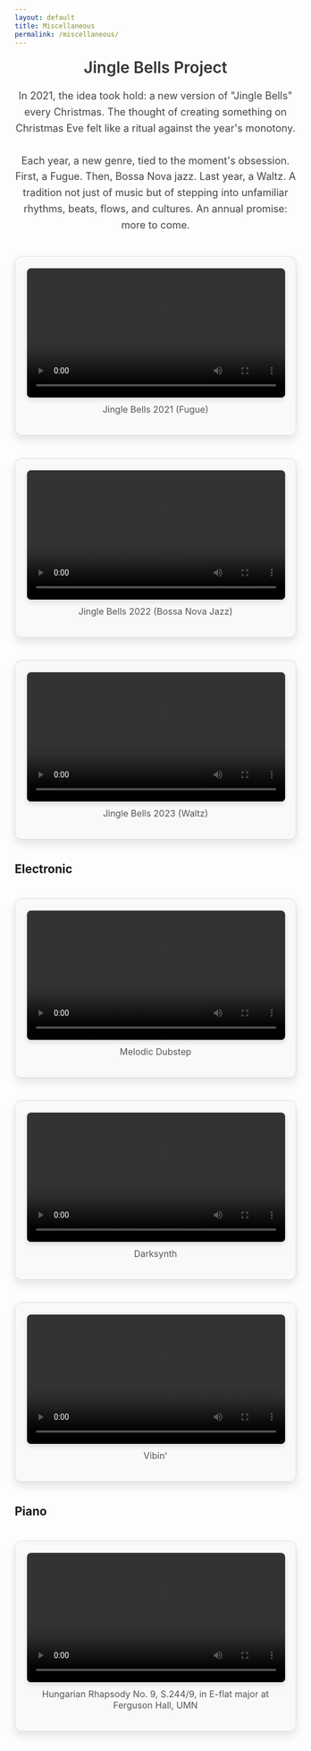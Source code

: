 ```yaml
---
layout: default
title: Miscellaneous
permalink: /miscellaneous/
---
```


<div style="text-align: center;">
  <h2 style="font-size: 28px; font-weight: 600; margin: 20px auto; color: #333;">Jingle Bells Project</h2>
  <p style="font-size: 18px; line-height: 1.6; color: #444; max-width: 700px; margin: 0 auto;">
    In 2021, the idea took hold: a new version of "Jingle Bells" every Christmas. The thought of creating something on Christmas Eve felt like a ritual against the year's monotony.<br><br>
    Each year, a new genre, tied to the moment's obsession. First, a Fugue. Then, Bossa Nova jazz. Last year, a Waltz. A tradition not just of music but of stepping into unfamiliar rhythms, beats, flows, and cultures. An annual promise: more to come.
  </p>
</div>

<div style="max-width: 800px; margin: 40px auto; background: #f9f9f9; border: 1px solid #ddd; border-radius: 12px; padding: 20px; box-shadow: 0 8px 16px rgba(0, 0, 0, 0.1);">
  <video width="100%" controls style="border: 1px solid #ddd; border-radius: 8px; box-shadow: 0 4px 8px rgba(0, 0, 0, 0.1);">
    <source src="https://www.dropbox.com/scl/fi/czcth4psvu9l4gf43l7nu/jinglebells2021.mp4?rlkey=3nr2grnr5ds7drk1g1ev2anbd&st=19amcud0&raw=1" type="video/mp4">
    Your browser does not support the video tag.
  </video>
  <p style="font-size: 16px; color: #555; margin-top: 10px; text-align: center;">Jingle Bells 2021 (Fugue)</p>
</div>

<div style="max-width: 800px; margin: 40px auto; background: #f9f9f9; border: 1px solid #ddd; border-radius: 12px; padding: 20px; box-shadow: 0 8px 16px rgba(0, 0, 0, 0.1);">
  <video width="100%" controls style="border: 1px solid #ddd; border-radius: 8px; box-shadow: 0 4px 8px rgba(0, 0, 0, 0.1);">
    <source src="https://www.dropbox.com/scl/fi/q3ofsu8dog3t31mwbq0nq/2022-Jingle-Bells.mp4?rlkey=849qhdc7jhfn18sehbli418dx&st=6b10w0s8&raw=1" type="video/mp4">
    Your browser does not support the video tag.
  </video>
  <p style="font-size: 16px; color: #555; margin-top: 10px; text-align: center;">Jingle Bells 2022 (Bossa Nova Jazz)</p>
</div>

<div style="max-width: 800px; margin: 40px auto; background: #f9f9f9; border: 1px solid #ddd; border-radius: 12px; padding: 20px; box-shadow: 0 8px 16px rgba(0, 0, 0, 0.1);">
  <video width="100%" controls style="border: 1px solid #ddd; border-radius: 8px; box-shadow: 0 4px 8px rgba(0, 0, 0, 0.1);">
    <source src="https://www.dropbox.com/scl/fi/s64sesp5iz6oslgdscwln/Jingle-Bells-2023.mp4?rlkey=lwicc6aujx1b7niwh3osfdx8d&st=o56pbclo&raw=1" type="video/mp4">
    Your browser does not support the video tag.
  </video>
  <p style="font-size: 16px; color: #555; margin-top: 10px; text-align: center;">Jingle Bells 2023 (Waltz)</p>
</div>

## Electronic
<div style="max-width: 800px; margin: 40px auto; background: #f9f9f9; border: 1px solid #ddd; border-radius: 12px; padding: 20px; box-shadow: 0 8px 16px rgba(0, 0, 0, 0.1);">
  <video width="100%" controls style="border: 1px solid #ddd; border-radius: 8px; box-shadow: 0 4px 8px rgba(0, 0, 0, 0.1);">
    <source src="https://www.dropbox.com/scl/fi/9ee52b76sj6i08ilcbn73/melodic-dubstep.mp4?rlkey=8jkckkk31qildkf1cq78krwiu&st=n8s08hz0&raw=1" type="video/mp4">
    Your browser does not support the video tag.
  </video>
  <p style="font-size: 16px; color: #555; margin-top: 10px; text-align: center;">Melodic Dubstep</p>
</div>

<div style="max-width: 800px; margin: 40px auto; background: #f9f9f9; border: 1px solid #ddd; border-radius: 12px; padding: 20px; box-shadow: 0 8px 16px rgba(0, 0, 0, 0.1);">
  <video width="100%" controls style="border: 1px solid #ddd; border-radius: 8px; box-shadow: 0 4px 8px rgba(0, 0, 0, 0.1);">
    <source src="https://www.dropbox.com/scl/fi/r5yqfowtnoqmfhbfkxhc1/darksynth.mp4?rlkey=s6r9vrlscn1v0uaocjon6bq5a&st=cc6yuz1t&raw=1" type="video/mp4">
    Your browser does not support the video tag.
  </video>
  <p style="font-size: 16px; color: #555; margin-top: 10px; text-align: center;">Darksynth</p>
</div>

<div style="max-width: 800px; margin: 40px auto; background: #f9f9f9; border: 1px solid #ddd; border-radius: 12px; padding: 20px; box-shadow: 0 8px 16px rgba(0, 0, 0, 0.1);">
  <video width="100%" controls style="border: 1px solid #ddd; border-radius: 8px; box-shadow: 0 4px 8px rgba(0, 0, 0, 0.1);">
    <source src="https://www.dropbox.com/scl/fi/t876t2qfa852kiowbs5xg/vibe.mp4?rlkey=ei0o4t88j4knnx1t3vd0tcpnm&st=zntsi6su&raw=1" type="video/mp4">
    Your browser does not support the video tag.
  </video>
  <p style="font-size: 16px; color: #555; margin-top: 10px; text-align: center;">Vibin'</p>
</div>

## Piano
<div style="max-width: 800px; margin: 40px auto; background: #f9f9f9; border: 1px solid #ddd; border-radius: 12px; padding: 20px; box-shadow: 0 8px 16px rgba(0, 0, 0, 0.1);">
  <video width="100%" controls style="border: 1px solid #ddd; border-radius: 8px; box-shadow: 0 4px 8px rgba(0, 0, 0, 0.1);">
    <source src="https://www.dropbox.com/scl/fi/hgqka6aot9vsi3or1wizk/Hungarian-Rhapsody.mp4?rlkey=28xzpgbnk6xvnzrf605t9bfuu&st=5s4w9hy3&raw=1" type="video/mp4">
    Your browser does not support the video tag.
  </video>
  <p style="font-size: 16px; color: #555; margin-top: 10px; text-align: center;">Hungarian Rhapsody No. 9, S.244/9, in E-flat major at Ferguson Hall, UMN</p>
</div>
